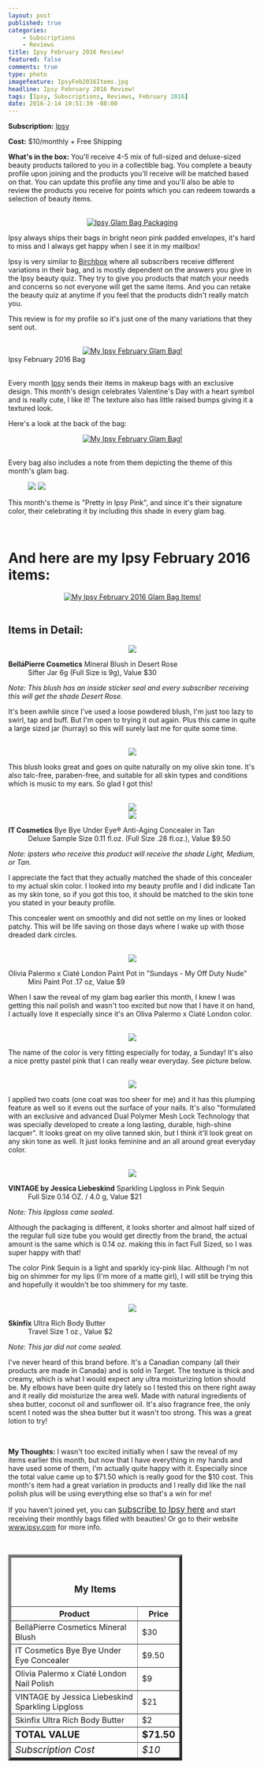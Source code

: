 ```yaml
---
layout: post
published: true
categories: 
    - Subscriptions
    - Reviews
title: Ipsy February 2016 Review!
featured: false
comments: true
type: photo
imagefeature: IpsyFeb2016Items.jpg
headline: Ipsy February 2016 Review!
tags: [Ipsy, Subscriptions, Reviews, February 2016]
date: 2016-2-14 10:51:39 -08:00
---
```


<p></p>
<p><b>Subscription:</b> <a href="https://www.ipsy.com/new?refer=uns8d" target="_blank">Ipsy</a></p>
<p><b>Cost:</b> $10/monthly + Free Shipping</p>
<p><b>What's in the box:</b> You'll receive 4-5 mix of full-sized and deluxe-sized beauty products tailored to you in a collectible bag. You complete a beauty profile upon joining and the products you'll receive will be matched based on that. You can update this profile any time and you'll also be able to review the products you receive for points which you can redeem towards a selection of beauty items.</p>
<br>

<center><a href="https://www.ipsy.com/new?refer=uns8d" target="_blank">
<img src="/images/IpsyFeb2016Package.jpg" border="0" style="border:none;max-width:100%;" alt="Ipsy Glam Bag Packaging" />
</a></center>
<p>Ipsy always ships their bags in bright neon pink padded envelopes, it's hard to miss and I always get happy when I see it in my mailbox!</p>

<p>Ipsy is very similar to <a href="https://www.birchbox.com/invite/whatsupmailbox" target="_blank">Birchbox</a> where all subscribers receive different variations in their bag, and is mostly dependent on the answers you give in the Ipsy beauty quiz. They try to give you products that match your needs and concerns so not everyone will get the same items. And you can retake the beauty quiz at anytime if you feel that the products didn't really match you.</p>

<p>This review is for my profile so it's just one of the many variations that they sent out.</p>

<br>

<center><a href="https://www.ipsy.com/new?refer=uns8d" target="_blank">
<img src="/images/IpsyFeb2016Bag.jpg" border="0" style="border:none;max-width:100%;" alt="My Ipsy February Glam Bag!" />
</a></center>
<figcaption>Ipsy February 2016 Bag</figcaption>

<br>

<p>Every month <a href="https://www.ipsy.com/new?refer=uns8d" target="_blank">Ipsy</a> sends their items in makeup bags with an exclusive design. This month's design celebrates Valentine's Day with a heart symbol and is really cute, I like it! The texture also has little raised bumps giving it a textured look.</p>

<p>Here's a look at the back of the bag:</p>
<center><a href="https://www.ipsy.com/new?refer=uns8d" target="_blank">
<img src="/images/IpsyFeb2016Bag2.jpg" border="0" style="border:none;max-width:100%;" alt="My Ipsy February Glam Bag!" />
</a></center>

<br>

<p>Every bag also includes a note from them depicting the theme of this month's glam bag.<p>

<figure class="half">
      <img src='/images/IpsyFeb2016Info.jpg'>
      <img src='/images/IpsyFeb2016Info2.jpg'>
</figure>

<p>This month's theme is "Pretty in Ipsy Pink", and since it's their signature color, their celebrating it by including this shade in every glam bag.</p>

<br>

# And here are my Ipsy February 2016 items:

<center><a href="https://www.ipsy.com/new?refer=uns8d" target="_blank">
<img src="/images/IpsyFeb2016Items.jpg" border="0" style="border:none;max-width:100%;" alt="My Ipsy February 2016 Glam Bag Items!" />
</a></center>

<br>

## Items in Detail:

<center><a href="https://www.ipsy.com/new?refer=uns8d" target="_blank">
<img src="/images/IpsyFeb2016BellaPierreCosmeticsMineralBlushDesertRose.jpg" border="0" style="border:none;max-width:100%;" />
</a></center>

<DL>
<DT><b>BelláPierre Cosmetics</b> Mineral Blush in Desert Rose</DT>
<DD>Sifter Jar 6g (Full Size is 9g), Value $30</DD>
</DL>

<p><i>Note: This blush has an inside sticker seal and every subscriber receiving this will get the shade Desert Rose.</i></p>

<p>It's been awhile since I've used a loose powdered blush, I'm just too lazy to swirl, tap and buff. But I'm open to trying it out again. Plus this came in quite a large sized jar (hurray) so this will surely last me for quite some time.</p>

<br>

<center><a href="https://www.ipsy.com/new?refer=uns8d" target="_blank">
<img src="/images/IpsyFeb2016BellaPierreCosmeticsMineralBlushDesertRose2.jpg" border="0" style="border:none;max-width:100%;" />
</a></center>

<p>This blush looks great and goes on quite naturally on my olive skin tone. It's also talc-free, paraben-free, and suitable for all skin types and conditions which is music to my ears. So glad I got this!</p>

<br>

<center><a href="https://www.ipsy.com/new?refer=uns8d" target="_blank">
<img src="/images/IpsyFeb2016ITCosmeticsByeByeUnderEyeAntiAgingConcealer.jpg" border="0" style="border:none;max-width:100%;" />
</a></center>

<center><a href="https://www.ipsy.com/new?refer=uns8d" target="_blank">
<img src="/images/IpsyFeb2016ITCosmeticsByeByeUnderEyeAntiAgingConcealer2.jpg" border="0" style="border:none;max-width:100%;" />
</a></center>

<DL>
<DT><b>IT Cosmetics</b> Bye Bye Under Eye® Anti-Aging Concealer in Tan</DT>
<DD>Deluxe Sample Size 0.11 fl.oz. (Full Size .28 fl.oz.), Value $9.50</DD>
</DL>

<p><i>Note: ipsters who receive this product will receive the shade Light, Medium, or Tan.</i></p>

<p>I appreciate the fact that they actually matched the shade of this concealer to my actual skin color. I looked into my beauty profile and I did indicate Tan as my skin tone, so if you got this too, it should be matched to the skin tone you stated in your beauty profile.</p>

<p>This concealer went on smoothly and did not settle on my lines or looked patchy. This will be life saving on those days where I wake up with those dreaded dark circles.</p>

<br>

<center><a href="https://www.ipsy.com/new?refer=uns8d" target="_blank">
<img src="/images/IpsyFeb2016CiateLondonOliviaPalermoPaintPotSundaysMyOffDutyNude.jpg" border="0" style="border:none;max-width:100%;" />
</a></center>
<DL>
<DT>Olivia Palermo x Ciaté London Paint Pot in "Sundays - My Off Duty Nude"</DT>
<DD>Mini Paint Pot .17 oz, Value $9</DD>
</DL>

<p>When I saw the reveal of my glam bag earlier this month, I knew I was getting this nail polish and wasn't too excited but now that I have it on hand, I actually love it especially since it's an Oliva Palermo x Ciaté London color.</p>

<br>

<center><a href="https://www.ipsy.com/new?refer=uns8d" target="_blank">
<img src="/images/IpsyFeb2016CiateLondonOliviaPalermoPaintPotSundaysMyOffDutyNude2.jpg" border="0" style="border:none;max-width:100%;" />
</a></center>

<p>The name of the color is very fitting especially for today, a Sunday! It's also a nice pretty pastel pink that I can really wear everyday. See picture below.</p>

<br>

<center><a href="https://www.ipsy.com/new?refer=uns8d" target="_blank">
<img src="/images/IpsyFeb2016CiateLondonOliviaPalermoPaintPotSundaysMyOffDutyNude3.jpg" border="0" style="border:none;max-width:100%;" />
</a></center>

<p>I applied two coats (one coat was too sheer for me) and it has this plumping feature as well so it evens out the surface of your nails. It's also "formulated with an exclusive and advanced Dual Polymer Mesh Lock Technology that was specially developed to create a long lasting, durable, high-shine lacquer". It looks great on my olive tanned skin, but I think it'll look great on any skin tone as well. It just looks feminine and an all around great everyday color.</p>

<br>

<center><a href="https://www.ipsy.com/new?refer=uns8d" target="_blank">
<img src="/images/IpsyFeb2016VintageJessicaLiebeskindSparklingLipglossPinkSequin.jpg" border="0" style="border:none;max-width:100%;" />
</a></center>

<DL>
<DT><b>VINTAGE by Jessica Liebeskind</b> Sparkling Lipgloss in Pink Sequin</DT>
<DD>Full Size 0.14 OZ. / 4.0 g, Value $21</DD>
</DL>

<p><i>Note: This lipgloss came sealed.</i></p>

<p>Although the packaging is different, it looks shorter and almost half sized of the regular full size tube you would get directly from the brand, the actual amount is the same which is 0.14 oz. making this in fact Full Sized, so I was super happy with that!</p>

<p>The color Pink Sequin is a light and sparkly icy-pink lilac. Although I'm not big on shimmer for my lips (I'm more of a matte girl), I will still be trying this and hopefully it wouldn't be too shimmery for my taste.</p>

<br>

<center><a href="https://www.ipsy.com/new?refer=uns8d" target="_blank">
<img src="/images/IpsyFeb2016SkinfixUltraRichBodyButter.jpg" border="0" style="border:none;max-width:100%;" />
</a></center>

<DL>
<DT><b>Skinfix</b> Ultra Rich Body Butter</DT>
<DD>Travel Size 1 oz., Value $2</DD>
</DL>

<p><i>Note: This jar did not come sealed.</i></p>

<p>I've never heard of this brand before. It's a Canadian company (all their products are made in Canada) and is sold in Target. The texture is thick and creamy, which is what I would expect any ultra moisturizing lotion should be. My elbows have been quite dry lately so I tested this on there right away and it really did moisturize the area well. Made with natural ingredients of shea butter, coconut oil and sunflower oil. It's also fragrance free, the only scent I noted was the shea butter but it wasn't too strong. This was a great lotion to try!</p>

<br>

<p><i class="icon-exclamation-sign"></i><b> My Thoughts:</b> I wasn't too excited initially when I saw the reveal of my items earlier this month, but now that I have everything in my hands and have used some of them, I'm actually quite happy with it. Especially since the total value came up to $71.50 which is really good for the $10 cost. This month's item had a great variation in products and I really did like the nail polish plus will be using everything else so that's a win for me!</p>

<p>If you haven't joined yet, you can <a href="https://www.ipsy.com/new?refer=uns8d" target="_blank"><big>subscribe to Ipsy here</big></a> and start receiving their monthly bags filled with beauties! Or go to their website <a href="https://www.ipsy.com/new?refer=uns8d" target="_blank">www.ipsy.com</a> for more info.</p>

<br>

<TABLE  BORDER="5" style="width:70%">
   <TR>
      <TH COLSPAN="2">
         <H3><BR><center>My Items</center></H3>
      </TH>
   </TR>
      <TH>Product</TH>
      <TH>Price</TH>
  <TR>
      <TD>BelláPierre Cosmetics Mineral Blush</TD>
      <TD>$30</TD>
   </TR>
   <TR>
      <TD>IT Cosmetics Bye Bye Under Eye Concealer</TD>
      <TD>$9.50</TD>
   </TR>
    <TR>
      <TD>Olivia Palermo x Ciaté London Nail Polish</TD>
      <TD>$9</TD>
   </TR>
    <TR>
      <TD>VINTAGE by Jessica Liebeskind Sparkling Lipgloss</TD>
      <TD>$21</TD>
   </TR>
    <TR>
      <TD>Skinfix Ultra Rich Body Butter</TD>
      <TD>$2</TD>
   </TR>
   <TR>
      <TD><b><big>TOTAL VALUE</big></b></TD>
      <TD><b><big>$71.50</big></b></TD>
   </TR>
   <TR>
      <TD><i><big>Subscription Cost</big></i></TD>
      <TD><i><big>$10</big></i></TD>
   </TR>
</TABLE>
